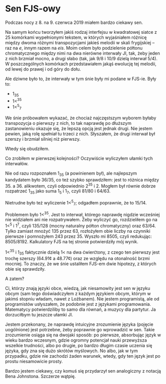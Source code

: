 # Sen FJS-owy

Podczas nocy z 8. na 9. czerwca 2019 miałem bardzo ciekawy sen.

Na samym końcu tworzyłem jakiś rodzaj interfejsu w kwadratowej siatce z 25 komórkami wypełnionymi tekstem, w których wyjaśniałem różnicę między dwoma różnymi transpozycjami jakieś melodii w skali frygijskiej – raz na *e*, innym razem na *eis*. Moim celem było podzielenie półtonu chromatycznego między nimi na dwa nierówne interwały JI, tak, żeby jeden z nich brzmiał mocno, a drugi słabo (tak, jak 9/8 i 10/9 dzielą interwał 5/4). W poszczególnych komórkach przedstawiałem jakąś ewolucję tej melodii, od lewej do prawej i od góry do dołu.

Ale dziwne było to, że interwały w tym śnie były mi podane w FJS-ie. Były to:

- 1<sub>35</sub>
- 1&lt;<sup>35</sup>
- 1&lt;<sup>5</sup><sub>7</sub>

We śnie próbowałem wykazać, że chociaż najczęstszym wyborem byłaby transpozycja o pierwszy z nich, to tak naprawdę po dłuższym zastanowieniu okazuje się, że lepszą opcją jest jednak drugi. Nie jestem pewien, jaką rolę spełniał tu trzeci z nich. Słyszałem, że drugi interwał był szerszy i brzmiał silniej niż pierwszy.

Wtedy się obudziłem.

Co zrobiłem w pierwszej kolejności? Oczywiście wyliczyłem ułamki tych interwałów.

Nie od razu rozpoznałem 1<sub>35</sub> (a powinienem był), ale najlepszym kandydatem było 36/35, co też szybko sprawdziłem: jest to różnica między 35. a 36. alikwotem, czyli odpowiednio 2<sup>35</sup> i 2. Mogłem był równie dobrze rozpatrzeć 1<sub>35</sub> jako suma 1<sub>5</sub> i 1<sub>7</sub>, czyli 81/80 i 64/63.

Nietrudne było też wyliczenie 1&lt;<sup>5</sup><sub>7</sub>; odgadłem poprawnie, że to 15/14.

Problemem było 1&lt;<sup>35</sup>. Jest to interwał, którego naprawdę nigdzie wcześniej nie widziałem ani nie rozpatrywałem. Żeby wyliczyć go, rozdzieliłem go na 1&lt;<sup>5</sup> i 1<sup>7</sup>, czyli 135/128 (mocny naturalny półton chromatyczny) oraz 63/64. Tylko zamiast mnożyć 135 przez 63, rozłożyłem obie liczby na czynniki pierwsze i pomnożyłem 243 przez 35. Wyszło mi 8505, czyli redukując: 8505/8192. Kalkulatory FJS na tej stronie potwierdziły mój wynik.

1&lt;<sup>35</sup> i 1<sub>35</sub> faktycznie dzielą 1< na dwa ćwierćtony, z czego ten pierwszy jest trochę szerszy (64.91¢ a 48.77¢) oraz ze względu na otonalność brzmi mocniej. To znaczy, że we śnie ustaliłem FJS-em dwie hipotezy, z których obie się sprawdziły.

A zatem?

Ci, którzy znają języki obce, wiedzą, jak niesamowity jest sen w języku obcym (sam tego doświadczyłem z każdym językiem obcym, którym w jakimś stopniu władam, nawet z Lożbanem). Nie jestem programistą, ale od programistów usłyszałem, że podobnie jest z językami programowania. Matematycy potwierdziliby to samo dla równań, a muzycy dla partytur. Ja dorzuciłbym tu jeszcze ułamki JI.

Jestem przekonany, że naprawdę intuicyjne zrozumienie języka (pojęcie uogólnione) jest potrzebne, żeby poprawnie go wprowadzić w sen. Takie zrozumienie osiąga się na dwojaki sposób: po pierwsze, absorbując język w wieku bardzo wczesnym, gdzie ogromny potencjał nauki przewyższa wszelkie trudności, albo po drugie, po bardzo długim czasie uczenia się języka, gdy zna się dużo skrótów myślowych. No albo, jak w tym przypadku, gdzie nie zachodzi żaden warunek, wtedy, gdy ten język jest po prostu niesamowicie prosty.

Bardzo jestem ciekawy, czy komuś się przydarzył sen analogiczny z notacją Bena Johnstona. Szczerze wątpię.
